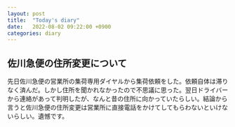 ```yaml
---
layout: post
title:  "Today's diary"
date:   2022-08-02 09:22:00 +0900
categories: diary
---
```


## 佐川急便の住所変更について
先日佐川急便の営業所の集荷専用ダイヤルから集荷依頼をした。依頼自体は滞りなく済んだ。しかし住所を聞かれなかったので不思議に思った。翌日ドライバーから連絡があって判明したが、なんと昔の住所に向かっていたらしい。結論から言うと佐川急便の住所変更は営業所に直接電話をかけてしてもらわないといけないらしい。遺憾です。
